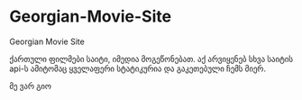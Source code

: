 # Georgian-Movie-Site

Georgian Movie Site

ქართული ფილმები საიტი, იმედია მოგეწონებათ.
აქ არვიყენებ სხვა საიტის api-ს ამიტომაც ყველაფერი სტატიკურია და გაკეთებული ჩემს მიერ.

მე ვარ გიო
